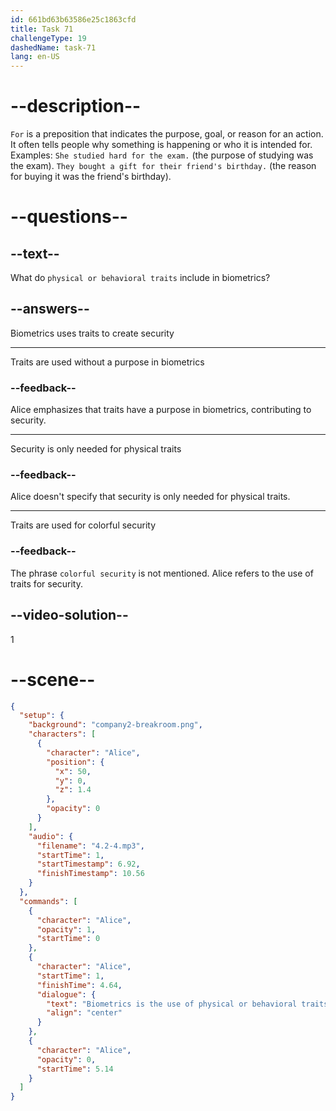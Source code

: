 ```yaml
---
id: 661bd63b63586e25c1863cfd
title: Task 71
challengeType: 19
dashedName: task-71
lang: en-US
---
```


<!-- (Audio) Alice: Biometrics is the use of physical or behavioral traits for security. -->

# --description--

`For` is a preposition that indicates the purpose, goal, or reason for an action. It often tells people why something is happening or who it is intended for.
Examples:
`She studied hard for the exam.` (the purpose of studying was the exam).
`They bought a gift for their friend's birthday.` (the reason for buying it was the friend's birthday).

# --questions--

## --text--

What do `physical or behavioral traits` include in biometrics?

## --answers--

Biometrics uses traits to create security

---

Traits are used without a purpose in biometrics

### --feedback--

Alice emphasizes that traits have a purpose in biometrics, contributing to security.

---

Security is only needed for physical traits

### --feedback--

Alice doesn't specify that security is only needed for physical traits.

---

Traits are used for colorful security

### --feedback--

The phrase `colorful security` is not mentioned. Alice refers to the use of traits for security.

## --video-solution--

1

# --scene--

```json
{
  "setup": {
    "background": "company2-breakroom.png",
    "characters": [
      {
        "character": "Alice",
        "position": {
          "x": 50,
          "y": 0,
          "z": 1.4
        },
        "opacity": 0
      }
    ],
    "audio": {
      "filename": "4.2-4.mp3",
      "startTime": 1,
      "startTimestamp": 6.92,
      "finishTimestamp": 10.56
    }
  },
  "commands": [
    {
      "character": "Alice",
      "opacity": 1,
      "startTime": 0
    },
    {
      "character": "Alice",
      "startTime": 1,
      "finishTime": 4.64,
      "dialogue": {
        "text": "Biometrics is the use of physical or behavioral traits for security.",
        "align": "center"
      }
    },
    {
      "character": "Alice",
      "opacity": 0,
      "startTime": 5.14
    }
  ]
}
```
